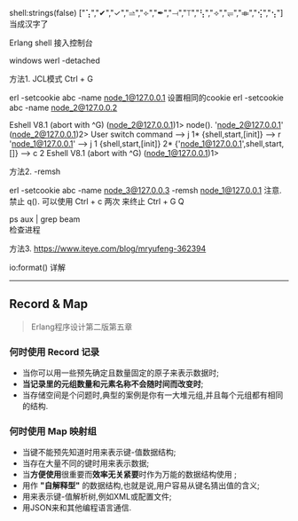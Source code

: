 shell:strings(false) 
["⢡","✔","✓","⥬","⟣","✒","⟞","⟙","⢣","⟢","⥫","⟚","⢪","⢢"]
当成汉字了


Erlang shell 接入控制台

windows   werl       -detached 

方法1. JCL模式 Ctrl + G

erl -setcookie abc -name node_1@127.0.0.1 
设置相同的cookie 
erl -setcookie abc -name node_2@127.0.0.2 

Eshell V8.1  (abort with ^G)
(node_2@127.0.0.1)1> node().
'node_2@127.0.0.1'
(node_2@127.0.0.1)2> 
User switch command
 --> j
   1* {shell,start,[init]}
 --> r 'node_1@127.0.0.1' 
 --> j
   1  {shell,start,[init]}
   2* {'node_1@127.0.0.1',shell,start,[]}
 --> c 2
Eshell V8.1  (abort with ^G)
(node_1@127.0.0.1)1> 

方法2. -remsh

erl -setcookie abc -name node_3@127.0.0.3 -remsh node_1@127.0.0.1 
注意. 禁止 q(). 
可以使用 Ctrl + c 两次 来终止
Ctrl + G  Q

ps aux | grep beam  
检查进程

方法3. https://www.iteye.com/blog/mryufeng-362394

io:format() 详解

___
##  Record & Map 
> Erlang程序设计第二版第五章
  ### 何时使用 Record 记录
  - 当你可以用一些预先确定且数量固定的原子来表示数据时;
  - **当记录里的元组数量和元素名称不会随时间而改变时**;
  - 当存储空间是个问题时,典型的案例是你有一大堆元组,并且每个元组都有相同的结构.
  ### 何时使用 Map 映射组
  - 当键不能预先知道时用来表示键-值数据结构;
  - 当存在大量不同的键时用来表示数据;
  - 当**方便使用**很重要而**效率无关紧要**时作为万能的数据结构使用 ;
  - 用作 __"自解释型"__ 的数据结构,也就是说,用户容易从键名猜出值的含义;
  - 用来表示键-值解析树,例如XML或配置文件;
  - 用JSON来和其他编程语言通信.
